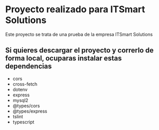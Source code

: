 # Proyecto realizado para ITSmart Solutions
Este proyecto se trata de una prueba de la empresa ITSmart Solutions

## Si quieres descargar el proyecto y correrlo de forma local, ocuparas instalar estas dependencias
- cors
- cross-fetch
- dotenv
- express
- mysql2
- @types/cors
- @types/express
- tslint
- typescript
